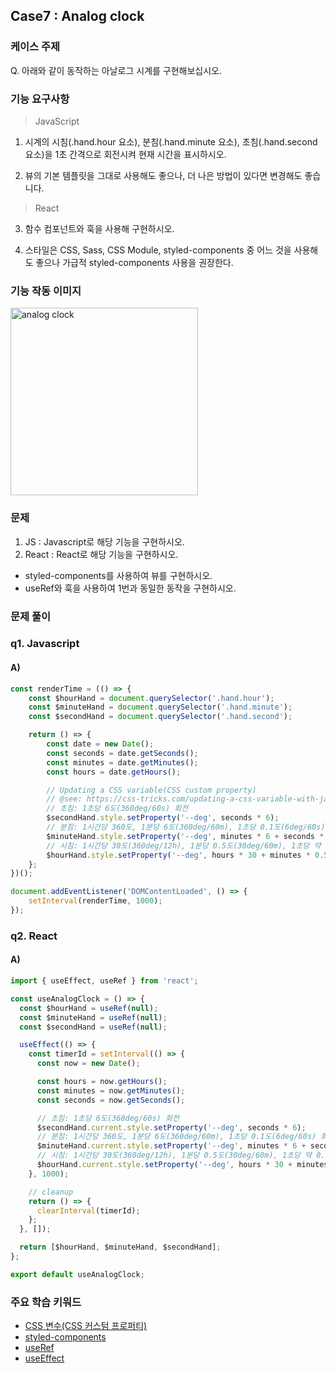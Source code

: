 ## Case7 : Analog clock

### 케이스 주제
Q. 아래와 같이 동작하는 아날로그 시계를 구현해보십시오.


### 기능 요구사항
> JavaScript
1. 시계의 시침(.hand.hour 요소), 분침(.hand.minute 요소), 초침(.hand.second 요소)을 1초 간격으로 회전시켜 현재 시간을 표시하시오.

2. 뷰의 기본 템플릿을 그대로 사용해도 좋으나, 더 나은 방법이 있다면 변경해도 좋습니다.

> React
3. 함수 컴포넌트와 훅을 사용해 구현하시오.

4. 스타일은 CSS, Sass, CSS Module, styled-components 중 어느 것을 사용해도 좋으나 가급적 styled-components 사용을 권장한다.


### 기능 작동 이미지
<img src="assets/analog-clock.gif" alt="analog clock" style="width:300px;"/>


### 문제
1. JS : Javascript로 해당 기능을 구현하시오.
2. React : React로 해당 기능을 구현하시오.
- styled-components를 사용하여 뷰를 구현하시오.
- useRef와 훅을 사용하여 1번과 동일한 동작을 구현하시오.

### 문제 풀이
### q1. Javascript

#### A)

```js
const renderTime = (() => {
    const $hourHand = document.querySelector('.hand.hour');
    const $minuteHand = document.querySelector('.hand.minute');
    const $secondHand = document.querySelector('.hand.second');

    return () => {
        const date = new Date();
        const seconds = date.getSeconds();
        const minutes = date.getMinutes();
        const hours = date.getHours();

        // Updating a CSS variable(CSS custom property)
        // @see: https://css-tricks.com/updating-a-css-variable-with-javascript
        // 초침: 1초당 6도(360deg/60s) 회전
        $secondHand.style.setProperty('--deg', seconds * 6);
        // 분침: 1시간당 360도, 1분당 6도(360deg/60m), 1초당 0.1도(6deg/60s) 회전
        $minuteHand.style.setProperty('--deg', minutes * 6 + seconds * 0.1);
        // 시침: 1시간당 30도(360deg/12h), 1분당 0.5도(30deg/60m), 1초당 약 0.0083도(0.5deg/60s) 회전
        $hourHand.style.setProperty('--deg', hours * 30 + minutes * 0.5 + seconds * (0.5 / 60));
    };
})();

document.addEventListener('DOMContentLoaded', () => {
    setInterval(renderTime, 1000);
});
```

### q2. React

#### A)
```javascript
import { useEffect, useRef } from 'react';

const useAnalogClock = () => {
  const $hourHand = useRef(null);
  const $minuteHand = useRef(null);
  const $secondHand = useRef(null);

  useEffect(() => {
    const timerId = setInterval(() => {
      const now = new Date();

      const hours = now.getHours();
      const minutes = now.getMinutes();
      const seconds = now.getSeconds();

      // 초침: 1초당 6도(360deg/60s) 회전
      $secondHand.current.style.setProperty('--deg', seconds * 6);
      // 분침: 1시간당 360도, 1분당 6도(360deg/60m), 1초당 0.1도(6deg/60s) 회전
      $minuteHand.current.style.setProperty('--deg', minutes * 6 + seconds * 0.1);
      // 시침: 1시간당 30도(360deg/12h), 1분당 0.5도(30deg/60m), 1초당 약 0.0083도(0.5deg/60s) 회전
      $hourHand.current.style.setProperty('--deg', hours * 30 + minutes * 0.5 + seconds * (0.5 / 60));
    }, 1000);

    // cleanup
    return () => {
      clearInterval(timerId);
    };
  }, []);

  return [$hourHand, $minuteHand, $secondHand];
};

export default useAnalogClock;

```

### 주요 학습 키워드
- [CSS 변수(CSS 커스텀 프로퍼티)](https://developer.mozilla.org/ko/docs/Web/CSS/Using_CSS_custom_properties)
- [styled-components](https://styled-components.com/)
- [useRef](https://ko.reactjs.org/docs/hooks-reference.html#useref)
- [useEffect](https://ko.reactjs.org/docs/hooks-reference.html#useeffect)
